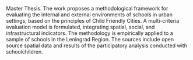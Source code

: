 Master Thesis. The work proposes a methodological framework for evaluating the internal and external environments of schools in urban settings, based on  the principles of Child Friendly Cities. A multi-criteria evaluation model is formulated, integrating spatial, social, and infrastructural indicators. The methodology is empirically applied to a sample of schools in the Leningrad Region. The sources include open source spatial data and results of the participatory analysis conducted with schoolchildren.
